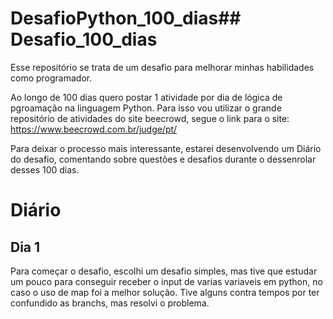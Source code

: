 # DesafioPython_100_dias## Desafio_100_dias
Esse repositório se trata de um desafio para melhorar minhas habilidades como programador.  

Ao longo de 100 dias quero postar 1 atividade por dia de lógica de pgroamação na linguagem Python. Para isso vou utilizar o grande repositório de atividades do site beecrowd, segue o link para o site: https://www.beecrowd.com.br/judge/pt/

Para deixar o processo mais interessante, estarei desenvolvendo um Diário do desafio, comentando sobre questões e desafios durante o dessenrolar desses 100 dias.

# Diário

## Dia 1
Para começar o desafio, escolhi um desafio simples, mas tive que estudar um pouco para conseguir receber o input de varias variaveis em python, no caso o uso de map foi a melhor solução. Tive alguns contra tempos por ter confundido as branchs, mas resolvi o problema.
